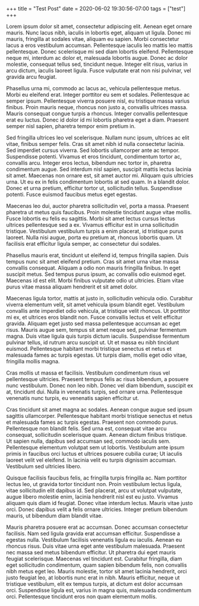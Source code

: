 +++
title = "Test Post"
date = 2020-06-02 19:30:56-07:00
tags = ["test"]
+++


Lorem ipsum dolor sit amet, consectetur adipiscing elit. Aenean eget ornare mauris. Nunc lacus nibh, iaculis in lobortis eget, aliquam ut ligula. Donec mi mauris, fringilla at sodales vitae, aliquam eu sapien. Morbi consectetur lacus a eros vestibulum accumsan. Pellentesque iaculis leo mattis leo mattis pellentesque. Donec scelerisque mi sed diam lobortis eleifend. Pellentesque neque mi, interdum ac dolor et, malesuada lobortis augue. Donec ac dolor molestie, consequat tellus sed, tincidunt neque. Integer elit risus, varius in arcu dictum, iaculis laoreet ligula. Fusce vulputate erat non nisi pulvinar, vel gravida arcu feugiat.

Phasellus urna mi, commodo ac lacus ac, vehicula pellentesque metus. Morbi eu eleifend erat. Integer porttitor eu sem et sodales. Pellentesque ac semper ipsum. Pellentesque viverra posuere nisl, eu tristique massa varius finibus. Proin mauris neque, rhoncus non justo a, convallis ultrices massa. Mauris consequat congue turpis a rhoncus. Integer convallis pellentesque erat eu luctus. Donec id dolor id mi lobortis pharetra eget a diam. Praesent semper nisl sapien, pharetra tempor enim pretium in.

Sed fringilla ultrices leo vel scelerisque. Nullam nunc ipsum, ultrices ac elit vitae, finibus semper felis. Cras sit amet nibh id nulla consectetur lacinia. Sed imperdiet cursus viverra. Sed lobortis ullamcorper ante ac tempor. Suspendisse potenti. Vivamus et eros tincidunt, condimentum tortor ac, convallis arcu. Integer eros lectus, bibendum nec tortor in, pharetra condimentum augue. Sed interdum nisl sapien, suscipit mattis lectus lacinia sit amet. Maecenas non ornare est, sit amet auctor mi. Aliquam quis ultricies urna. Ut eu ex in felis condimentum lobortis at sed quam. In a blandit dolor. Donec et urna pretium, efficitur tortor ut, sollicitudin tellus. Suspendisse potenti. Fusce euismod faucibus metus eget egestas.

Maecenas leo dui, auctor pharetra sollicitudin vel, porta a massa. Praesent pharetra ut metus quis faucibus. Proin molestie tincidunt augue vitae mollis. Fusce lobortis eu felis eu sagittis. Morbi sit amet lectus cursus lectus ultrices pellentesque sed a ex. Vivamus efficitur est in urna sollicitudin tristique. Vestibulum vestibulum turpis a enim placerat, id tristique purus laoreet. Nulla nisi augue, porta eu pretium at, rhoncus lobortis quam. Ut facilisis erat efficitur ligula semper, ac consectetur dui sodales.

Phasellus mauris erat, tincidunt ut eleifend id, tempus fringilla sapien. Duis tempus nunc sit amet eleifend pretium. Cras sit amet urna vitae massa convallis consequat. Aliquam a odio non mauris fringilla finibus. In eget suscipit metus. Sed tempus purus ipsum, ac convallis odio euismod eget. Maecenas id est elit. Morbi finibus vulputate odio ut ultricies. Etiam vitae purus vitae massa aliquam hendrerit et sit amet dolor.

Maecenas ligula tortor, mattis at justo in, sollicitudin vehicula odio. Curabitur viverra elementum velit, sit amet vehicula ipsum blandit eget. Vestibulum convallis ante imperdiet odio vehicula, at tristique velit rhoncus. Ut porttitor mi ex, et ultrices eros blandit non. Fusce convallis lectus et velit efficitur gravida. Aliquam eget justo sed massa pellentesque accumsan ac eget risus. Mauris augue sem, tempus sit amet neque sed, pulvinar fermentum magna. Duis vitae ligula quis turpis dictum iaculis. Suspendisse fermentum pulvinar tellus, id rutrum arcu suscipit ut. Ut et massa eu nibh tincidunt euismod. Pellentesque habitant morbi tristique senectus et netus et malesuada fames ac turpis egestas. Ut turpis diam, mollis eget odio vitae, fringilla mollis magna.

Cras mollis ut massa et facilisis. Vestibulum condimentum risus vel pellentesque ultricies. Praesent tempus felis ac risus bibendum, a posuere nunc vestibulum. Donec non leo nibh. Donec vel diam bibendum, suscipit ex at, tincidunt dui. Nulla in venenatis turpis, sed ornare urna. Pellentesque venenatis nunc turpis, eu venenatis sapien efficitur ut.

Cras tincidunt sit amet magna ac sodales. Aenean congue augue sed ipsum sagittis ullamcorper. Pellentesque habitant morbi tristique senectus et netus et malesuada fames ac turpis egestas. Praesent non commodo purus. Pellentesque non blandit felis. Sed urna est, consequat vitae arcu consequat, sollicitudin scelerisque quam. Aenean dictum finibus tristique. Ut sapien nulla, dapibus sed accumsan sed, commodo iaculis sem. Pellentesque elementum volutpat sem ut lobortis. Vestibulum ante ipsum primis in faucibus orci luctus et ultrices posuere cubilia curae; Ut iaculis laoreet velit vel eleifend. In lacinia velit eu turpis dignissim accumsan. Vestibulum sed ultricies libero.

Quisque facilisis faucibus felis, ac fringilla turpis fringilla ac. Nam porttitor lectus leo, ut gravida tortor tincidunt non. Proin vestibulum lectus ligula, vitae sollicitudin elit dapibus id. Sed placerat, arcu ut volutpat vulputate, augue libero molestie enim, lacinia hendrerit nisl est eu justo. Vivamus aliquam quis diam id feugiat. Donec vitae interdum lectus. Mauris vitae justo orci. Donec dapibus velit a felis ornare ultricies. Integer pretium bibendum mauris, ut bibendum diam blandit vitae.

Mauris pharetra posuere erat ac accumsan. Donec accumsan consectetur facilisis. Nam sed ligula gravida erat accumsan efficitur. Suspendisse a egestas nulla. Vestibulum facilisis venenatis ligula eu iaculis. Aenean eu rhoncus risus. Duis vitae urna eget ante vestibulum malesuada. Praesent nec massa sed metus bibendum efficitur. Ut pharetra dui eget mauris feugiat scelerisque. Maecenas vel tincidunt est. Curabitur fringilla, diam eget sollicitudin condimentum, quam sapien bibendum felis, non convallis nibh metus eget leo. Mauris molestie, tortor sit amet lacinia hendrerit, orci justo feugiat leo, at lobortis nunc erat in nibh. Mauris efficitur, neque ut tristique vestibulum, elit ex tempus turpis, at dictum est dolor accumsan orci. Suspendisse ligula est, varius in magna quis, malesuada condimentum orci. Pellentesque tincidunt eros non quam elementum mollis. 